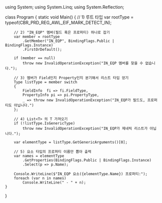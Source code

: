 using System;
using System.Linq;
using System.Reflection;

class Program
{
    static void Main()
    {
        // 1) 루트 타입
        var rootType = typeof(CBR_PRD_REG_AWL_EIF_MARK_DETECT_IN);

        // 2) "IN_EQP" 멤버(필드 혹은 프로퍼티) 하나로 잡기
        var member = rootType
            .GetMember("IN_EQP", BindingFlags.Public | BindingFlags.Instance)
            .FirstOrDefault();

        if (member == null)
            throw new InvalidOperationException("IN_EQP 멤버를 찾을 수 없습니다.");

        // 3) 멤버가 Field인지 Property인지 분기해서 리스트 타입 얻기
        Type listType = member switch
        {
            FieldInfo  fi => fi.FieldType,
            PropertyInfo pi => pi.PropertyType,
            _ => throw new InvalidOperationException("IN_EQP가 필드도, 프로퍼티도 아닙니다.")
        };

        // 4) List<T> 의 T 가져오기
        if (!listType.IsGenericType)
            throw new InvalidOperationException("IN_EQP가 제네릭 리스트가 아닙니다.");

        var elementType = listType.GetGenericArguments()[0];

        // 5) 요소 타입의 프로퍼티 이름만 뽑아 출력
        var names = elementType
            .GetProperties(BindingFlags.Public | BindingFlags.Instance)
            .Select(p => p.Name);

        Console.WriteLine($"IN_EQP 요소({elementType.Name}) 프로퍼티:");
        foreach (var n in names)
            Console.WriteLine(" - " + n);
    }
}
